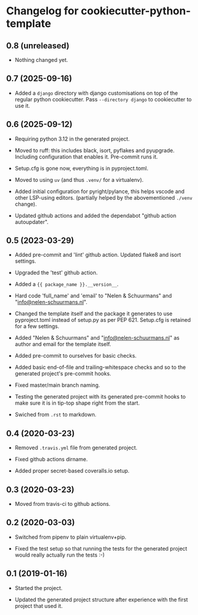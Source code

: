 # Changelog for cookiecutter-python-template


## 0.8 (unreleased)


- Nothing changed yet.


## 0.7 (2025-09-16)


- Added a `django` directory with django customisations on top of the regular python cookiecutter. Pass `--directory django` to cookiecutter to use it.


## 0.6 (2025-09-12)


- Requiring python 3.12 in the generated project.

- Moved to ruff: this includes black, isort, pyflakes and
  pyupgrade. Including configuration that enables it. Pre-commit runs it.

- Setup.cfg is gone now, everything is in pyproject.toml.

- Moved to using `uv` (and thus `.venv/` for a virtualenv).

- Added initial configuration for pyright/pylance, this helps vscode
  and other LSP-using editors. (partially helped by the abovementioned
  `./venv` change).

- Updated github actions and added the dependabot "github action
  autoupdater".


## 0.5 (2023-03-29)

- Added pre-commit and 'lint' github action. Updated flake8 and isort settings.

- Upgraded the 'test' github action.

- Added a `{{ package_name }}.__version__`.

- Hard code 'full_name' and 'email' to "Nelen & Schuurmans" and
  "info@nelen-schuurmans.nl".

- Changed the template itself and the package it generates to use pyproject.toml
  instead of setup.py as per PEP 621. Setup.cfg is retained for a few settings.

- Added "Nelen & Schuurmans" and "info@nelen-schuurmans.nl" as author and email
  for the template itself.

- Added pre-commit to ourselves for basic checks.

- Added basic end-of-file and trailing-whitespace checks and so to the
  generated project's pre-commit hooks.

- Fixed master/main branch naming.

- Testing the generated project with its generated pre-commit hooks to make
  sure it is in tip-top shape right from the start.

- Swiched from `.rst` to markdown.


## 0.4 (2020-03-23)

- Removed `.travis.yml` file from generated project.

- Fixed github actions dirname.

- Added proper secret-based coveralls.io setup.


## 0.3 (2020-03-23)

- Moved from travis-ci to github actions.


## 0.2 (2020-03-03)

- Switched from pipenv to plain virtualenv+pip.

- Fixed the test setup so that running the tests for the generated project
  would really actually run the tests :-)


## 0.1 (2019-01-16)

- Started the project.

- Updated the generated project structure after experience with the first
  project that used it.
